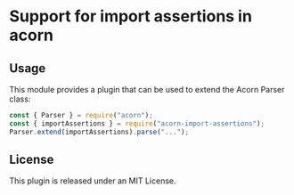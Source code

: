 # Support for import assertions in acorn

## Usage

This module provides a plugin that can be used to extend the Acorn Parser class:

```js
const { Parser } = require("acorn");
const { importAssertions } = require("acorn-import-assertions");
Parser.extend(importAssertions).parse("...");
```

## License

This plugin is released under an MIT License.
